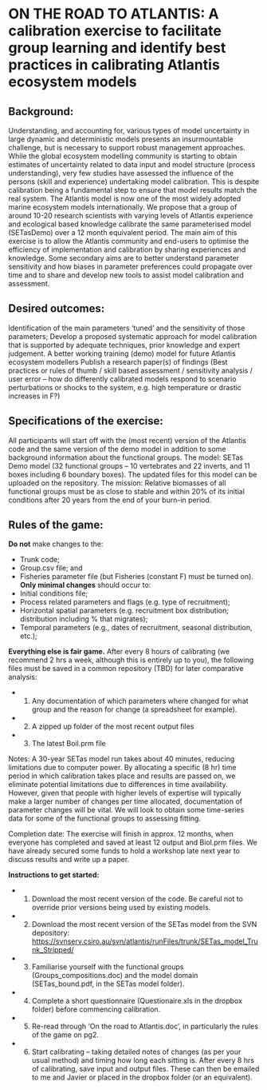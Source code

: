 # ON THE ROAD TO ATLANTIS: A calibration exercise to facilitate group learning and identify best practices in calibrating Atlantis ecosystem models

## Background:
Understanding, and accounting for, various types of model uncertainty in large dynamic and deterministic models presents an insurmountable challenge, but is necessary to support robust management approaches. While the global ecosystem modelling community is starting to obtain estimates of uncertainty related to data input and model structure (process understanding), very few studies have assessed the influence of the persons (skill and experience) undertaking model calibration. This is despite calibration being a fundamental step to ensure that model results match the real system.
The Atlantis model is now one of the most widely adopted marine ecosystem models internationally. We propose that a group of around 10-20 research scientists with varying levels of Atlantis experience and ecological based knowledge calibrate the same parameterised model (SETasDemo) over a 12 month equivalent period. The main aim of this exercise is to allow the Atlantis community and end-users to optimise the efficiency of implementation and calibration by sharing experiences and knowledge. Some secondary aims are to better understand parameter sensitivity and how biases in parameter preferences could propagate over time and to share and develop new tools to assist model calibration and assessment.

## Desired outcomes:
Identification of the main parameters ‘tuned’ and the sensitivity of those parameters;
Develop a proposed systematic approach for model calibration that is supported by adequate techniques, prior knowledge and expert judgement.
A better working training (demo) model for future Atlantis ecosystem modellers
Publish a research paper(s) of findings (Best practices or rules of thumb / skill based assessment / sensitivity analysis / user error – how do differently calibrated models respond to scenario perturbations or shocks to the system, e.g. high temperature or drastic increases in F?)

## Specifications of the exercise:
All participants will start off with the (most recent) version of the Atlantis code and the same version of the demo model in addition to some background information about the functional groups.
The model: SETas Demo model (32 functional groups – 10 vertebrates and 22 inverts, and 11 boxes including 6 boundary boxes). The updated files for this model can be uploaded on the repository.
The mission: Relative biomasses of all functional groups must be as close to stable and within 20% of its initial conditions after 20 years from the end of your burn-in period.


## Rules of the game:
**Do not** make changes to the:
* Trunk code;
* Group.csv file; and
* Fisheries parameter file (but Fisheries (constant F) must be turned on).
**Only minimal changes** should occur to:
* Initial conditions file;
* Process related parameters and flags (e.g. type of recruitment);
* Horizontal spatial parameters (e.g. recruitment box distribution; distribution including % that migrates);
* Temporal parameters (e.g., dates of recruitment, seasonal distribution, etc.);

**Everything else is fair game.**
After every 8 hours of calibrating (we recommend 2 hrs a week, although this is entirely up to you), the following files must be saved in a common repository (TBD) for later comparative analysis:
* 1. Any documentation of which parameters where changed for what group and the reason for change (a spreadsheet for example).
* 2. A zipped up folder of the most recent output files
* 3. The latest Boil.prm file

Notes: A 30-year SETas model run takes about 40 minutes, reducing limitations due to computer power. By allocating a specific (8 hr) time period in which calibration takes place and results are passed on, we eliminate potential limitations due to differences in time availability. However, given that people with higher levels of expertise will typically make a larger number of changes per time allocated, documentation of parameter changes will be vital.
We will look to obtain some time-series data for some of the functional groups to assessing fitting.

Completion date: The exercise will finish in approx. 12 months, when everyone has completed and saved at least 12 output and Biol.prm files. We have already secured some funds to hold a workshop late next year to discuss results and write up a paper.

**Instructions to get started:**
* 1. Download the most recent version of the code. Be careful not to override prior versions being used by existing models.
* 2. Download the most recent version of the SETas model from the SVN depository: https://svnserv.csiro.au/svn/atlantis/runFiles/trunk/SETas_model_Trunk_Stripped/
* 3. Familiarise yourself with the functional groups (Groups_compositions.doc) and the model domain (SETas_bound.pdf, in the SETas model folder).
* 4. Complete a short questionnaire (Questionaire.xls in the dropbox folder) before commencing calibration.
* 5. Re-read through ‘On the road to Atlantis.doc’, in particularly the rules of the game on pg2.
* 6. Start calibrating – taking detailed notes of changes (as per your usual method) and timing how long each sitting is. After every 8 hrs of calibrating, save input and output files. These can then be emailed to me and Javier or placed in the dropbox folder (or an equivalent).
